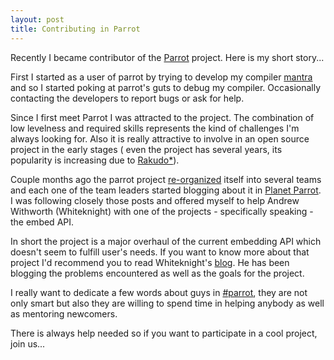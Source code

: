 ```yaml
---
layout: post
title: Contributing in Parrot
---
```


Recently I became contributor of the [Parrot][1] project. Here is my short story...

First I started as a user of parrot by trying to develop my compiler [mantra][2] and so I started poking at parrot's guts to debug my compiler. Occasionally contacting the developers to report bugs or ask for help.

Since I first meet Parrot I was attracted to the project. The  combination of low levelness and required skills represents the kind of challenges I'm always looking for. Also it is really attractive to involve in an open source project in the early stages ( even the project  has several years, its popularity is increasing due to [Rakudo*][3]).

Couple months ago the parrot project [re-organized][4] itself into several teams and each one of the team leaders started blogging about it in [Planet Parrot][5]. I was following closely those posts and offered myself to help Andrew Withworth (Whiteknight) with one of the projects - specifically speaking - the embed API.

In short the project is a major overhaul of the current embedding API which doesn't seem to fulfill user's needs. If you want to know more about that project I'd recommend you to read Whiteknight's [blog][6]. He has been blogging the problems encountered as well as the goals for the project.

I really want to dedicate a few words about guys in [#parrot][7], they are not only smart but also they are willing to spend time in helping anybody as well as mentoring newcomers.

There is always help needed so if you want to participate in a cool project, join us...

[1]: http://www.parrot.org/ "Parrot"
[2]: https://github.com/bluescreen10/mantra "Mantra"
[3]: http://rakudo.org/ "Rakudo"
[4]: http://trac.parrot.org/parrot/wiki/ParrotTeams "Parrot Teams"
[5]: http://planet.parrotcode.org "Planet Parrot"
[6]: http://whiteknight.github.com/ "Whiteknight's Blog"
[7]: http://parrot.org/dev "Parrot's Devs"